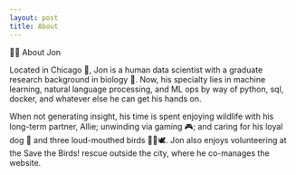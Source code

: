 ```yaml
---
layout: post
title: About
---
```

🧙‍♂️ About Jon

Located in Chicago 🌆, Jon is a human data scientist with a graduate research background in biology 🧬. Now, his specialty lies in machine learning, natural language processing, and ML ops by way of python, sql, docker, and whatever else he can get his hands on.

When not generating insight, his time is spent enjoying wildlife with his long-term partner, Allie; unwinding via gaming 🎮; and caring for his loyal dog 🐶 and three loud-mouthed birds 🦜🦜🕊️. Jon also enjoys volunteering at the Save the Birds! rescue outside the city, where he co-manages the website.